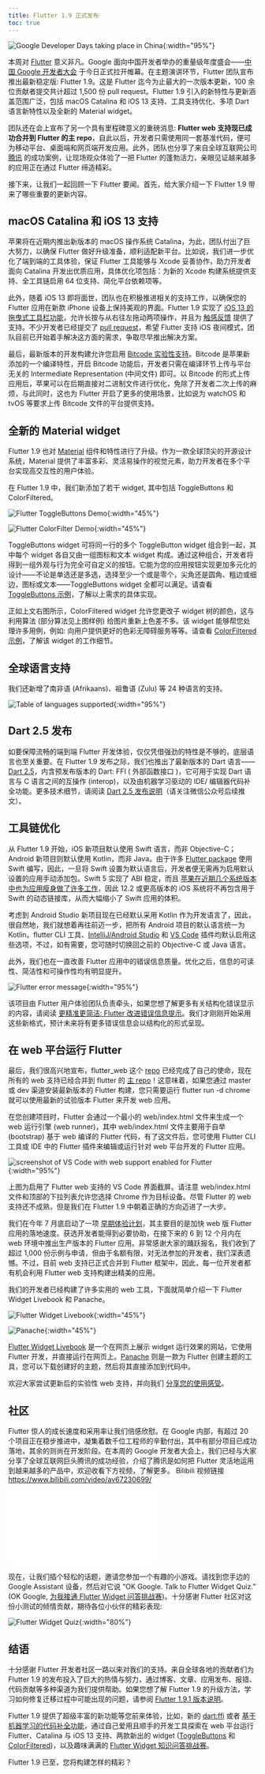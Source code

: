```yaml
---
title: Flutter 1.9 正式发布
toc: true
---
```


 
![Google Developer Days taking place in China](https://files.flutter-io.cn/posts/flutter-cn/2019/flutter-1dot9-release/flutter1-9-gdd-keynote.jpg){:width="95%"}

本周对 [Flutter](http://flutter.cn) 意义非凡。Google 面向中国开发者举办的重量级年度盛会——[中国 Google 开发者大会](https://events.google.cn/intl/en/developerdays2019/) 于今日正式拉开帷幕。在主题演讲环节，Flutter 团队宣布推出最新稳定版: Flutter 1.9。这是 Flutter 迄今为止最大的一次版本更新，100 余位贡献者提交共计超过 1,500 份 pull request。Flutter 1.9 引入的新特性与更新涵盖范围广泛，包括 macOS Catalina 和 iOS 13 支持、工具支持优化、多项 Dart 语言新特性以及全新的 Material widget。

团队还在会上宣布了另一个具有里程碑意义的重磅消息: **Flutter web 支持现已成功合并到 Flutter 的主 repo**，自此以后，开发者只需使用同一套基准代码，便可为移动平台、桌面端和网页端开发应用。此外，团队也分享了来自全球互联网公司 [腾讯](https://www.youtube.com/watch?v=DVGIBU109nI&feature=youtu.be) 的成功案例，让现场观众体验了一把 Flutter 的蓬勃活力，亲眼见证越来越多的应用正在通过 Flutter 缔造精彩。

接下来，让我们一起回顾一下 Flutter 要闻。首先，给大家介绍一下 Flutter 1.9 带来了哪些重要的更新内容。

## macOS Catalina 和 iOS 13 支持

苹果将在近期内推出新版本的 macOS 操作系统 Catalina，为此，团队付出了巨大努力，以确保 Flutter 做好升级准备，顺利适配新平台。比如说，我们进一步优化了端到端的工具体验，保证 Flutter 工具能够与 Xcode 妥善协作，助力开发者面向 Catalina 开发出优质应用，具体优化项包括：为新的 Xcode 构建系统提供支持、全工具链启用 64 位支持、简化平台依赖项等。

此外，随着 iOS 13 即将面世，团队也在积极推进相关的支持工作，以确保您的 Flutter 应用在新款 iPhone 设备上保持美观的界面。Flutter 1.9 实现了 [iOS 13 的拖曳式工具栏功能](https://github.com/flutter/flutter/pull/35829)，允许长按与从右往左拖动两项操作，并且为 [触感反馈](https://github.com/flutter/flutter/pull/37724) 提供了支持。不少开发者已经提交了 [pull request](https://github.com/flutter/flutter/issues/35541)，希望 Flutter 支持 iOS 夜间模式，团队目前已开始着手解决这方面的需求，争取尽早推出解决方案。 

最后，最新版本的开发构建允许您启用 [Bitcode 实验性支持](https://github.com/flutter/flutter/wiki/Creating-an-iOS-Bitcode-enabled-app)。Bitcode 是苹果新添加的一个编译特性，开启 Bitcode 功能后，开发者只需在编译环节上传与平台无关的 Intermediate Representation (中间文件) 即可。以 Bitcode 的形式上传应用后，苹果可以在后期直接对二进制文件进行优化，免除了开发者二次上传的麻烦，与此同时，这也为 Flutter 开启了更多的使用场景，比如说为 watchOS 和 tvOS 等要求上传 Bitcode 文件的平台提供支持。

## 全新的 Material widget

Flutter 1.9 也对 [Material](https://material-io.cn/) 组件和特性进行了升级。作为一款全球顶尖的开源设计系统，Material 提供了丰富多彩、灵活易操作的视觉元素，助力开发者在多个平台实现高交互性的用户体验。

在 Flutter 1.9 中，我们新添加了若干 widget, 其中包括 ToggleButtons 和 ColorFiltered。

![Flutter ToggleButtons Demo](https://files.flutter-io.cn/posts/flutter-cn/2019/flutter-1dot9-release/image1phone.gif){:width="45%"}

![Flutter ColorFilter Demo](https://files.flutter-io.cn/posts/flutter-cn/2019/flutter-1dot9-release/image2phone.gif){:width="45%"}

ToggleButtons widget 可将同一行的多个 ToggleButton widget 组合到一起，其中每个 widget 各自又由一组图标和文本 widget 构成。通过这种组合，开发者将得到一组外观与行为完全可自定义的按钮。它能为您的应用按钮实现更加多元化的设计——不论是单选还是多选，选择至少一个或是零个，尖角还是圆角、粗边或细边，图标或文本——ToggleButtons widget 全都可以满足。请查看 [ToggleButtons 示例](https://github.com/csells/flutter_toggle_buttons)，了解以上需求的具体实现。

正如上文右图所示，ColorFiltered widget 允许您更改子 widget 树的颜色，这与利用算法 (部分算法见上图样例) 给图片重新上色差不多。该 widget 能够帮您处理许多用例，例如: 向用户提供更好的色彩无障碍服务等等。请查看 [ColorFiltered 示例](https://github.com/csells/flutter_color_filter)，了解该 widget 的工作细节。

## 全球语言支持

我们还新增了南非语 (Afrikaans)、祖鲁语 (Zulu) 等 24 种语言的支持。

![Table of languages supported](https://files.flutter-io.cn/posts/flutter-cn/2019/flutter-1dot9-release/i18n.png){:width="95%"}

## Dart 2.5 发布

如要保障流畅的端到端 Flutter 开发体验，仅仅凭借强劲的特性是不够的，底层语言也至关重要。在 Flutter 1.9 发布之际，我们也推出了最新版本的 Dart 语言——[Dart 2.5](https://medium.com/dartlang/dart-2-5-release-328822024970)，内含预发布版本的 Dart: FFI ( 外部函数接口 )，它可用于实现 Dart 语言与 C 语言之间的互操作 (interop)，以及由机器学习驱动的 IDE/ 编辑器代码补全功能。更多技术细节，请阅读 [Dart 2.5 发布说明](https://medium.com/dartlang/dart-2-5-release-328822024970)（请关注微信公众号后续推文）。

## 工具链优化

从 Flutter 1.9 开始，iOS 新项目默认使用 Swift 语言，而非 Objective-C；Android 新项目则默认使用 Kotlin，而非 Java。由于许多 [Flutter package](https://pub.dev/) 使用 Swift 编写，因此，一旦将 Swift 设置为默认语言后，开发者便无需再为启用默认设置的应用手动添加包。Swift 5 实现了 ABI 稳定，而且 [苹果在近期几个系统版本中也为应用瘦身做了许多工作](https://developer.apple.com/documentation/xcode_release_notes/xcode_10_2_release_notes/swift_5_release_notes_for_xcode_10_2#3138038)，因此 12.2 或更高版本的 iOS 系统将不再包含用于 Swift 的动态链接库，从而大幅缩小了 Swift 应用的体积。 

考虑到 Android Studio 新项目现在已经默认采用 Kotlin 作为开发语言了，因此，很自然地，我们就想着再往前迈一步，把所有 Android 项目的默认语言统一为 Kotlin。flutter CLI 工具、[IntelliJ/Android Studio](https://plugins.jetbrains.com/plugin/9212-flutter) 和 [VS Code](https://marketplace.visualstudio.com/items?itemName=Dart-Code.flutter) 插件均默认启用这些选项，不过，如有需要，您可随时切换回之前的 Objective-C 或 Java 语言。

此外，我们也在一直改善 Flutter 应用中的错误信息质量。优化之后，信息的可读性、简洁性和可操作性均有明显提升。

![Flutter error message](https://files.flutter-io.cn/posts/flutter-cn/2019/flutter-1dot9-release/fluttererrormessage.png){:width="95%"}

该项目由 Flutter 用户体验团队负责牵头，如果您想了解更多有关结构化错误显示的内容，请阅读 [更精准更简洁: Flutter 改进错误信息提示](https://medium.com/flutter/improving-flutters-error-messages-e098513cecf9)。我们才刚刚开始采用这些新格式，预计未来将有更多错误信息会以结构化的形式呈现。

## 在 web 平台运行 Flutter

最后，我们很高兴地宣布，flutter_web 这个 [repo](https://github.com/flutter/flutter_web) 已经完成了自己的使命，现在所有的 web 支持已经合并到 flutter 的 [主 repo](https://github.com/flutter/flutter)！这意味着，如果您通过 master 或 dev 渠道安装最新版本的 Flutter 构建，您只需要运行 flutter run -d chrome 就可以使用最新的试验版本 Flutter 来开发 web 应用。

在您创建项目时，Flutter 会通过一个最小的 web/index.html 文件来生成一个 web 运行引擎 (web runner)，其中 web/index.html 文件主要用于自举 (bootstrap) 基于 web 编译的 Flutter 代码，有了这文件后，您可使用 Flutter CLI 工具或 IDE 中的 Flutter 插件来编辑或运行针对 web 平台开发的 Flutter 应用。

![screenshot of VS Code with web support enabled for Flutter](https://files.flutter-io.cn/posts/flutter-cn/2019/flutter-1dot9-release/vscode.png){:width="95%"}

上图为启用了 Flutter web 支持的 VS Code 界面截屏。请注意 web/index.html 文件和顶部的下拉列表允许您选择 Chrome 作为目标设备。尽管 Flutter 的 web 支持还不成熟，但是我们在 Flutter 1.9 中朝着正确的方向迈进了一大步。

我们在今年 7 月底启动了一项 [早期体验计划](https://medium.com/flutter/flutter-for-web-early-adopter-program-now-open-9f1fb146e4c4)，其主要目的是加快 web 版 Flutter 应用的落地速度。获选开发者能得到必要协助，在接下来的 6 到 12 个月内在 web 环境中推出生产版本的 Flutter 应用。非常感谢大家的踊跃报名，我们收到了超过 1,000 份示例与申请，但由于名额有限，对无法参加的开发者，我们深表遗憾。不过，目前 web 支持已正式合并到 Flutter 框架中，因此，每一位开发者都有机会利用 Flutter web 支持构建出精美的应用。

我们的开发者已经构建了许多实用的 web 工具，下面就简单介绍一下 Flutter Widget Livebook 和 Panache。

![Flutter Widget Livebook](https://files.flutter-io.cn/posts/flutter-cn/2019/flutter-1dot9-release/communityexperiment1.png){:width="45%"}

![Panache](https://files.flutter-io.cn/posts/flutter-cn/2019/flutter-1dot9-release/communityexperiment2.png){:width="45%"}

[Flutter Widget Livebook](https://flutter-widget-livebook.blankapp.org/) 是一个在网页上展示 widget 运行效果的网站，它使用 Flutter 开发，并直接运行在网页上。[Panache](https://rxlabz.github.io/panache_web/) 则是一款为 Flutter 创建主题的工具，您可以下载创建好的主题，然后将其直接添加到代码中。

欢迎大家尝试更新后的实验性 web 支持，并向我们 [分享您的使用感受](https://github.com/flutter/flutter/issues)。

## 社区

Flutter 惊人的成长速度和采用率让我们倍感欣慰。在 Google 内部，有超过 20 个项目正在稳步推进中，凝集着数千位工程师的辛勤付出，其中有部分项目已成功落地，其余的则尚在开发阶段。在本周的 Google 开发者大会上，我们已经与大家分享了全球互联网巨头腾讯的成功经验，介绍了腾讯是如何把 Flutter 灵活地运用到越来越多的产品中，欢迎收看下方视频，了解更多。
Bilibili 视频链接 https://www.bilibili.com/video/av67230699/

<iframe src="//player.bilibili.com/player.html?aid=67230699&cid=116573649&page=1&autoplay=false" scrolling="no" border="0" frameborder="no" framespacing="0" allowfullscreen="true"> </iframe>

现在，让我们插个轻松的话题，邀请您参加一个有趣的小游戏。请找到您手边的 Google Assistant 设备，然后对它说 “OK Google. Talk to Flutter Widget Quiz.” (OK Google, [为我接通 Flutter Widget 问答挑战赛](https://assistant.google.com/services/a/uid/000000f3a4034e91))。十分感谢 Flutter 社区对这份小测试的倾情贡献，期待各位小伙伴的精彩表现:

![Flutter Widget Quiz](https://devrel.andfun.cn/devrel/posts/2021/02/36cc2facf9626.png){:width="80%"}

## 结语

十分感谢 Flutter 开发者社区一路以来对我们的支持。来自全球各地的贡献者们为 Flutter 1.9 的发布投入了巨大的热情与努力，通过博客、文章、应用发布、报错、代码贡献等多种渠道为我们提供帮助。如果您想了解 Flutter 1.9 的升级方法，学习如何修复迁移过程中可能出现的问题，请参阅 [Flutter 1.9.1 版本说明](https://github.com/flutter/flutter/wiki/Release-Notes-Flutter-1.9.1)。

Flutter 1.9 提供了超级丰富的新功能等您前来体验，比如，新的 [dart:ffi](https://medium.com/dartlang/announcing-dart-2-5-super-charged-development-328822024970) 或者 [基于机器学习的代码补全功能](https://flutter.dev/web)，通过自己爱用且顺手的开发工具探索在 web 平台运行 Flutter、Catalina 与 iOS 13 支持、两款新出的 widget ([ToggleButtons](https://github.com/csells/flutter_toggle_buttons) 和 [ColorFiltered](https://github.com/csells/flutter_color_filter))，以及趣味满满的 [Flutter Widget 知识问答挑战赛](https://assistant.google.com/services/a/uid/000000f3a4034e91)。

Flutter 1.9 已至，您将构建怎样的精彩？
